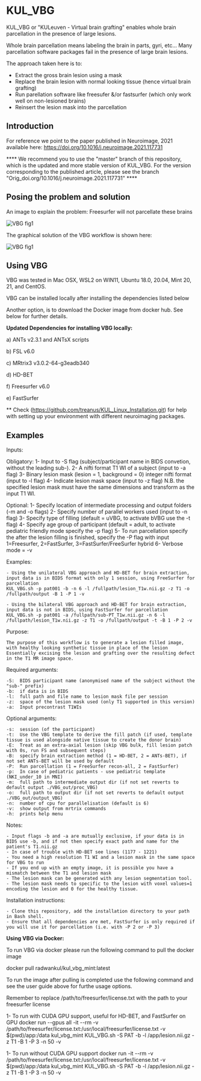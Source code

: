# KUL_VBG

KUL_VBG or "KULeuven - Virtual brain grafting" enables whole brain parcellation in the presence of large lesions.

Whole brain parcellation means labeling the brain in parts, gyri, etc...
Many parcellation software packages fail in the presence of large brain lesions.

The approach taken here is to:

- Extract the gross brain lesion using a mask
- Replace the brain lesion with normal looking tissue (hence virtual brain grafting)
- Run parellation software like freesufer &/or fastsurfer (which only work well on non-lesioned brains)
- Reinsert the lesion mask into the parcellation 

## Introduction 

For reference we point to the paper published in Neuroimage, 2021 available here: https://doi.org/10.1016/j.neuroimage.2021.117731

**** We recommend you to use the "master" branch of this repository, which is the updated and more stable version of KUL_VBG. For the version corresponding to the published article, please see the branch "Orig_doi.org/10.1016/j.neuroimage.2021.117731" ****

## Posing the problem and solution

An image to explain the problem: Freesurfer will not parcellate these brains

![VBG fig1](figs4readme/fig1.jpg)

The graphical solution of the VBG workflow is shown here:

![VBG fig1](figs4readme/fig2.jpg)


## Using VBG

VBG was tested in Mac OSX, WSL2 on WIN11, Ubuntu 18.0, 20.04, Mint 20, 21, and CentOS. 

VBG can be installed locally after installing the dependencies listed below

Another option, is to download the Docker image from docker hub.
See below for further details.

**Updated Dependencies for installing VBG locally:**

a) ANTs v2.3.1 and ANTsX scripts

b) FSL v6.0

c) MRtrix3 v3.0.2-64-g3eadb340

d) HD-BET

f) Freesurfer v6.0

e) FastSurfer

** Check (https://github.com/treanus/KUL_Linux_Installation.git) for help with setting up your environment with different neuroimaging packages.

## Examples

Inputs:

Obligatory: 
1- Input to -S flag (subject/participant name in BIDS convetion, without the leading sub-). 
2- A nifti format T1 WI of a subject (input to -a flag)
3- Binary lesion mask (lesion = 1, background = 0) integer nifti format (input to -l flag)
4- Indicate lesion mask space (input to -z flag) N.B. the specified lesion mask must have the same dimensions and transform as the input T1 WI.

Optional:
1- Specify location of intermediate processing and output folders (-m and -o flags)
2- Specify number of parallel workers used (input to -n flag)
3- Specify type of filling (default = uVBG, to activate bVBG use the -t flag)
4- Specify age group of participant (default = adult, to activate pediatric friendly mode specify the -p flag)
5- To run parcellation specify the after the lesion filling is finished, specify the -P flag with input 1=Freesurfer, 2=FastSurfer, 3=FastSurfer/FreeSurfer hybrid
6- Verbose mode = -v

Examples:

    - Using the unilateral VBG approach and HD-BET for brain extraction, input data is in BIDS format with only 1 session, using FreeSurfer for parcellation
    KUL_VBG.sh -p pat001 -b -n 6 -l /fullpath/lesion_T1w.nii.gz -z T1 -o /fullpath/output -B 1 -P 1 -v
    
    - Using the bilateral VBG approach and HD-BET for brain extraction, input data is not in BIDS, using FastSurfer for parcellation
    KUL_VBG.sh -p pat001 -a /fullpath/sub-PT_T1w.nii.gz -n 6 -l /fullpath/lesion_T1w.nii.gz -z T1 -o /fullpath/output -t -B 1 -P 2 -v
	

Purpose:

    The purpose of this workflow is to generate a lesion filled image, with healthy looking synthetic tissue in place of the lesion
    Essentially excising the lesion and grafting over the resulting defect in the T1 MR image space.
    

Required arguments:

    -S:  BIDS participant name (anonymised name of the subject without the "sub-" prefix)
    -b:  if data is in BIDS
    -l:  full path and file name to lesion mask file per session
    -z:  space of the lesion mask used (only T1 supported in this version)
    -a:  Input precontrast T1WIs

Optional arguments:

    -s:  session (of the participant)
    -t:  Use the VBG template to derive the fill patch (if used, template tissue is used alongside native tissue to create the donor brain)
    -E:  Treat as an extra-axial lesion (skip VBG bulk, fill lesion patch with 0s, run FS and subsequent steps)
    -B:  specify brain extraction method (1 = HD-BET, 2 = ANTs-BET), if not set ANTs-BET will be used by default
    -P:  Run parcellation (1 = FreeSurfer recon-all, 2 = FastSurfer)
    -p:  In case of pediatric patients - use pediatric template (NKI_under_10 in MNI)
    -m:  full path to intermediate output dir (if not set reverts to default output ./VBG_out/proc_VBG)
    -o:  full path to output dir (if not set reverts to default output ./VBG_out/output_VBG)
    -n:  number of cpu for parallelisation (default is 6)
    -v:  show output from mrtrix commands
    -h:  prints help menu

Notes: 

    - Input flags -b and -a are mutually exclusive, if your data is in BIDS use -b, and if not then specify exact path and name for the patient's T1.nii.gz 
    - In case of trouble with HD-BET see lines (1177 - 1221)
    - You need a high resolution T1 WI and a lesion mask in the same space for VBG to run
    - If you end up with an empty image, it is possible you have a mismatch between the T1 and lesion mask
    - The lesion mask can be generated with any lesion segmentation tool.
    - The lesion mask needs to specific to the lesion with voxel values=1 encoding the lesion and 0 for the healthy tissue.

Installation instructions:

    - Clone this repository, add the installation directory to your path in Bash shell.
    - Ensure that all dependencies are met, FastSurfer is only required if you will use it for parcellation (i.e. with -P 2 or -P 3)

**Using VBG via Docker:**

To run VBG via docker please run the following command to pull the docker image

docker pull radwankul/kul_vbg_mint:latest

To run the image after pulling is completed use the following command and see the user guide above for furthe usage options.

Remember to replace /path/to/freesurfer/license.txt with the path to your freesurfer license

1- To run with CUDA GPU support, useful for HD-BET, and FastSurfer on GPU
docker run --gpus all -it --rm -v /path/to/freesurfer/license.txt:/usr/local/freesurfer/license.txt -v $(pwd)/app:/data kul_vbg_mint KUL_VBG.sh -S PAT -b -l /app/lesion.nii.gz -z T1 -B 1 -P 3 -n 50 -v

1- To run without CUDA GPU support
docker run -it --rm -v /path/to/freesurfer/license.txt:/usr/local/freesurfer/license.txt -v $(pwd)/app:/data kul_vbg_mint KUL_VBG.sh -S PAT -b -l /app/lesion.nii.gz -z T1 -B 1 -P 3 -n 50 -v


